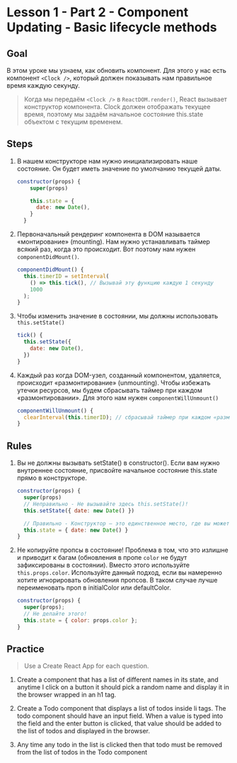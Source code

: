 # Lesson 1 - Part 2 - Component Updating - Basic lifecycle methods

## Goal

В этом уроке мы узнаем, как обновить компонент. Для этого у нас есть компонент `<Clock />`, который должен показывать нам правильное время каждую секунду.

> Когда мы передаём `<Clock />` в `ReactDOM.render()`, React вызывает конструктор компонента. Clock должен отображать текущее время, поэтому мы задаём начальное состояние this.state объектом с текущим временем.

## Steps

1. В нашем конструкторе нам нужно инициализировать наше состояние. Он будет иметь значение по умолчанию текущей даты.

   ```javascript
   constructor(props) {
       super(props)

       this.state = {
         date: new Date(),
       }
     }
   ```

2. Первоначальный рендеринг компонента в DOM называется «монтирование» (mounting). Нам нужно устанавливать таймер всякий раз, когда это происходит. Вот поэтому нам нужен `componentDidMount()`.

   ```javascript
   componentDidMount() {
     this.timerID = setInterval(
       () => this.tick(), // Вызывай эту функцию каждую 1 секунду
       1000
     );
   }
   ```

3. Чтобы изменить значение в состоянии, мы должны использовать `this.setState()`

   ```javascript
   tick() {
     this.setState({
       date: new Date(),
     })
   }
   ```

4. Каждый раз когда DOM-узел, созданный компонентом, удаляется, происходит «размонтирование» (unmounting). Чтобы избежать утечки ресурсов, мы будем сбрасывать таймер при каждом «размонтировании». Для этого нам нужен `componentWillUnmount()`

   ```javascript
   componentWillUnmount() {
     clearInterval(this.timerID); // сбрасывай таймер при каждом «размонтировании»
   }
   ```

## Rules

1. Вы не должны вызывать setState() в constructor(). Если вам нужно внутреннее состояние, присвойте начальное состояние this.state прямо в конструкторе.

   ```javascript
   constructor(props) {
     super(props)
     // Неправильно - Не вызывайте здесь this.setState()!
     this.setState({ date: new Date() })

     // Правильно - Конструктор — это единственное место, где вы можете присвоить значение this.state напрямую.
     this.state = { date: new Date() }
   }
   ```

2. Не копируйте пропсы в состояние! Проблема в том, что это излишне и приводит к багам (обновления в пропе `color` не будут зафиксированы в состоянии). Вместо этого используйте `this.props.color`. Используйте данный подход, если вы намеренно хотите игнорировать обновления пропсов. В таком случае лучше переименовать проп в initialColor или defaultColor.

   ```javascript
   constructor(props) {
     super(props);
     // Не делайте этого!
     this.state = { color: props.color };
   }
   ```

## Practice

> Use a Create React App for each question.

1. Create a component that has a list of different names in its state, and anytime I click on a button it should pick a random name and display it in the browser wrapped in an h1 tag.

2. Create a Todo component that displays a list of todos inside li tags. The todo component should have an input field. When a value is typed into the field and the enter button is clicked, that value should be added to the list of todos and displayed in the browser.

3. Any time any todo in the list is clicked then that todo must be removed from the list of todos in the Todo component
